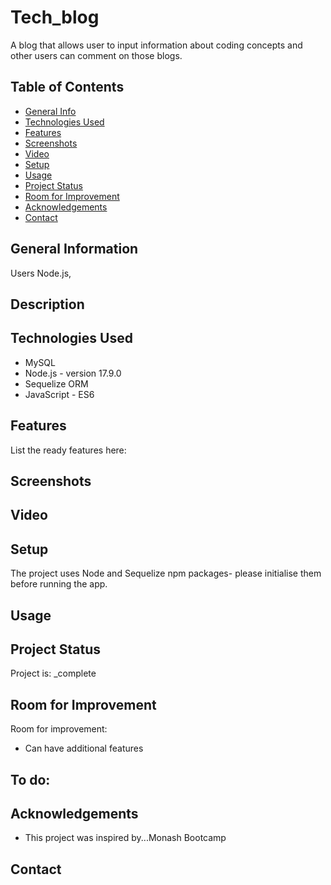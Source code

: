 # Tech_blog

A blog that allows user to input information about coding concepts and other users can comment on those blogs.

## Table of Contents
* [General Info](#general-information)
* [Technologies Used](#technologies-used)
* [Features](#features)
* [Screenshots](#screenshots)
* [Video](#Video-walkthrough)
* [Setup](#setup)
* [Usage](#usage)
* [Project Status](#project-status)
* [Room for Improvement](#room-for-improvement)
* [Acknowledgements](#acknowledgements)
* [Contact](#contact)



## General Information

Users Node.js, 


## Description


## Technologies Used
- MySQL
- Node.js - version 17.9.0
- Sequelize ORM
- JavaScript - ES6



## Features
List the ready features here:




## Screenshots

## Video

## Setup
The project uses Node and Sequelize npm packages- please initialise them before running the app.


## Usage



## Project Status
Project is: _complete

## Room for Improvement

Room for improvement:
- Can have additional features 

To do:
- 


## Acknowledgements
- This project was inspired by...Monash Bootcamp



## Contact

